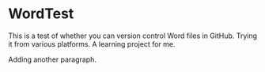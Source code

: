 WordTest
========

This is a test of whether you can version control Word files in GitHub. Trying it from various platforms. A learning project for me. 

Adding another paragraph.
